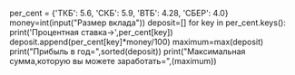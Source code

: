 per_cent = {'ТКБ': 5.6, 'СКБ': 5.9, 'ВТБ': 4.28, 'СБЕР': 4.0}
money=int(input("Размер вклада"))
deposit=[]
for key in per_cent.keys():
    print('Процентная ставка->',per_cent[key])
    deposit.append(per_cent[key]*money/100)
    maximum=max(deposit)
    print("Прибыль в год=",sorted(deposit))
    print("Максимальная сумма,которую вы можете заработать=",(maximum))

    
